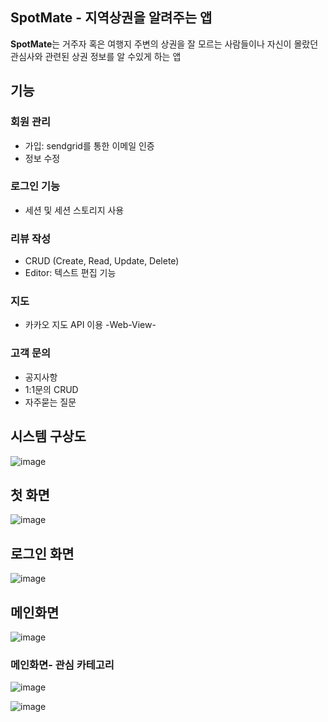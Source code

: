 ## SpotMate - 지역상권을 알려주는 앱

**SpotMate**는 거주자 혹은 여행지 주변의 상권을 잘 모르는 사람들이나 자신이 몰랐던 관심사와 관련된 상권 정보를 알 수있게 하는 앱

## 기능

### 회원 관리
- 가입: sendgrid를 통한 이메일 인증
- 정보 수정

### 로그인 기능
- 세션 및 세션 스토리지 사용

### 리뷰 작성
- CRUD (Create, Read, Update, Delete)
- Editor: 텍스트 편집 기능

### 지도
- 카카오 지도 API 이용 -Web-View-

### 고객 문의
- 공지사항
- 1:1문의 CRUD
- 자주묻는 질문

## 시스템 구상도 
![image](https://github.com/user-attachments/assets/b844a4d4-2592-41ec-aa05-7513d00cac4c)


## 첫 화면
![image](https://github.com/user-attachments/assets/83d28c1e-22a6-467e-aed8-f69830be15ea)

## 로그인 화면
![image](https://github.com/user-attachments/assets/b206a649-bba5-4390-ad26-29e1fd1bd2af)

## 메인화면 
![image](https://github.com/user-attachments/assets/4270627b-5b50-4d21-9696-b80b906a896a)

### 메인화면- 관심 카테고리
![image](https://github.com/user-attachments/assets/e7464e43-5b2f-45ab-9e09-1daf9baf40aa)

![image](https://github.com/user-attachments/assets/89ab5ffd-9373-4706-900a-6498f0668b00)


